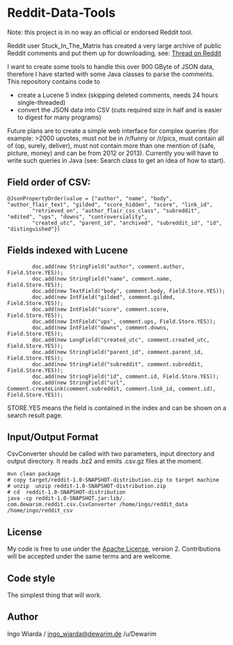 # Reddit-Data-Tools

Note: this project is in no way an official or endorsed Reddit tool.

Reddit user Stuck_In_The_Matrix has created a very large archive of public Reddit comments
 and put them up for downloading, see: [Thread on Reddit](https://www.reddit.com/r/datasets/comments/3bxlg7/i_have_every_publicly_available_reddit_comment/)
  
I want to create some tools to handle this over 900 GByte of JSON data, therefore I have started with
   some Java classes to parse the comments. This repository contains code to
   
* create a Lucene 5 index (skipping deleted comments, needs 24 hours single-threaded)
* convert the JSON data into CSV (cuts required size in half and is easier to digest for many programs)

Future plans are to create a simple web interface for complex queries 
(for example: >2000 upvotes, must not be in /r/funny or /r/pics, must contain all of (op, surely, deliver), 
must not contain more than one mention of (safe, picture, money) and can be from 2012 or 2013). 
Currently you will have to write such queries in Java (see: Search class to get an idea of how to start).

## Field order of CSV:

    @JsonPropertyOrder(value = {"author", "name", "body", "author_flair_text", "gilded", "score_hidden", "score", "link_id",
            "retrieved_on", "author_flair_css_class", "subreddit", "edited", "ups", "downs", "controversiality",
            "created_utc", "parent_id", "archived", "subreddit_id", "id", "distinguished"})
    
## Fields indexed with Lucene
    
            doc.add(new StringField("author", comment.author, Field.Store.YES));
            doc.add(new StringField("name", comment.name, Field.Store.YES));
            doc.add(new TextField("body", comment.body, Field.Store.YES));
            doc.add(new IntField("gilded", comment.gilded, Field.Store.YES));
            doc.add(new IntField("score", comment.score, Field.Store.YES));
            doc.add(new IntField("ups", comment.ups, Field.Store.YES));
            doc.add(new IntField("downs", comment.downs, Field.Store.YES));
            doc.add(new LongField("created_utc", comment.created_utc, Field.Store.YES));
            doc.add(new StringField("parent_id", comment.parent_id, Field.Store.YES));
            doc.add(new StringField("subreddit", comment.subreddit, Field.Store.YES));
            doc.add(new StringField("id", comment.id, Field.Store.YES));
            doc.add(new StringField("url", Comment.createLink(comment.subreddit, comment.link_id, comment.id), Field.Store.YES));
   
   STORE.YES means the field is contained in the index and can be shown on a search result page.       

## Input/Output Format

CsvConverter should be called with two parameters, input directory and output directory.
It reads .bz2 and emits .csv.gz files at the moment.
    
    mvn clean package
    # copy target/reddit-1.0-SNAPSHOT-distribution.zip to target machine
    # unzip  unzip reddit-1.0-SNAPSHOT-distribution.zip 
    # cd  reddit-1.0-SNAPSHOT-distribution 
    java -cp reddit-1.0-SNAPSHOT.jar:lib/. com.dewarim.reddit.csv.CsvConverter /home/ingo/reddit_data /home/ingo/reddit_csv    

## License

My code is free to use under the [Apache License](http://www.apache.org/licenses/LICENSE-2.0), version 2.
Contributions will be accepted under the same terms and are welcome.

## Code style

The simplest thing that will work.
 
## Author
 
Ingo Wiarda / ingo_wiarda@dewarim.de /u/Dewarim